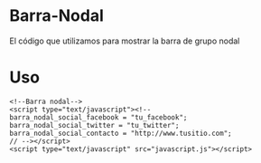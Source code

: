Barra-Nodal
===========

El código que utilizamos para mostrar la barra de grupo nodal


Uso
===

```
<!--Barra nodal-->
<script type="text/javascript"><!--
barra_nodal_social_facebook = "tu_facebook";
barra_nodal_social_twitter = "tu_twitter";
barra_nodal_social_contacto = "http://www.tusitio.com";
// --></script>
<script type="text/javascript" src="javascript.js"></script>
```